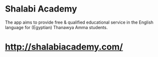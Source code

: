 # Shalabi Academy
The app aims to provide free & qualified educational service in the English language for (Egyptian) Thanawya Amma students.

# http://shalabiacademy.com/
